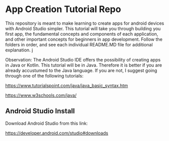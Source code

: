 #  App Creation Tutorial Repo

This repository is meant to make learning to create apps for android devices with Android Studio simpler. This tutorial will take you through building you first app, the fundamental concepts and components of each application, and other important concepts for beginners in app development. Follow the folders in order, and see each individual README.MD file for additional explanation. j

Observation: The Android Studio IDE offers the possibility of creating apps in Java or Kotlin. This tutorial will be in Java. Therefore it is better if you are already accustumed to the Java language. If you are not, I suggest going through one of the following tutorials:

https://www.tutorialspoint.com/java/java_basic_syntax.htm

https://www.w3schools.com/java/

## Android Studio Install 

Download Android Studio from this link:

https://developer.android.com/studio#downloads

